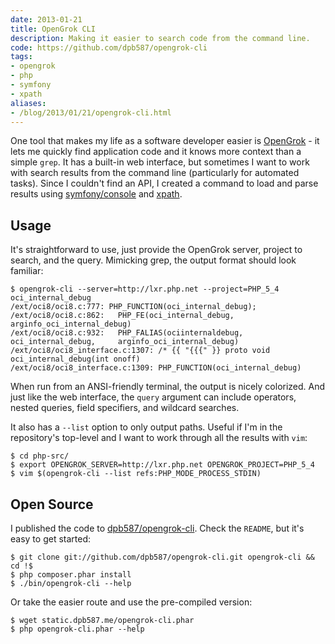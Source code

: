 ```yaml
---
date: 2013-01-21
title: OpenGrok CLI
description: Making it easier to search code from the command line.
code: https://github.com/dpb587/opengrok-cli
tags:
- opengrok
- php
- symfony
- xpath
aliases:
- /blog/2013/01/21/opengrok-cli.html
---
```


One tool that makes my life as a software developer easier is [OpenGrok][1] - it lets me quickly find application code
and it knows more context than a simple `grep`. It has a built-in web interface, but sometimes I want to work with
search results from the command line (particularly for automated tasks). Since I couldn't find an API, I created a
command to load and parse results using [symfony/console][3] and [xpath][4].


## Usage

It's straightforward to use, just provide the OpenGrok server, project to search, and the query. Mimicking grep, the
output format should look familiar:

```
$ opengrok-cli --server=http://lxr.php.net --project=PHP_5_4 oci_internal_debug
/ext/oci8/oci8.c:777: PHP_FUNCTION(oci_internal_debug);
/ext/oci8/oci8.c:862: 	PHP_FE(oci_internal_debug,			arginfo_oci_internal_debug)
/ext/oci8/oci8.c:932: 	PHP_FALIAS(ociinternaldebug,	oci_internal_debug,		arginfo_oci_internal_debug)
/ext/oci8/oci8_interface.c:1307: /* {{ "{{{" }} proto void oci_internal_debug(int onoff)
/ext/oci8/oci8_interface.c:1309: PHP_FUNCTION(oci_internal_debug)
```

When run from an ANSI-friendly terminal, the output is nicely colorized. And just like the web interface, the `query`
argument can include operators, nested queries, field specifiers, and wildcard searches.

It also has a `--list` option to only output paths. Useful if I'm in the repository's top-level and I want to work
through all the results with `vim`:

```
$ cd php-src/
$ export OPENGROK_SERVER=http://lxr.php.net OPENGROK_PROJECT=PHP_5_4
$ vim $(opengrok-cli --list refs:PHP_MODE_PROCESS_STDIN)
```


## Open Source

I published the code to [dpb587/opengrok-cli][5]. Check the `README`, but it's easy to get started:

```
$ git clone git://github.com/dpb587/opengrok-cli.git opengrok-cli && cd !$
$ php composer.phar install
$ ./bin/opengrok-cli --help
```

Or take the easier route and use the pre-compiled version:

```
$ wget static.dpb587.me/opengrok-cli.phar
$ php opengrok-cli.phar --help
```


 [1]: http://hub.opensolaris.org/bin/view/Project+opengrok/
 [2]: http://ctags.sourceforge.net/
 [3]: http://symfony.com/doc/master/components/console/introduction.html
 [4]: http://us.php.net/domxpath
 [5]: https://github.com/dpb587/opengrok-cli
